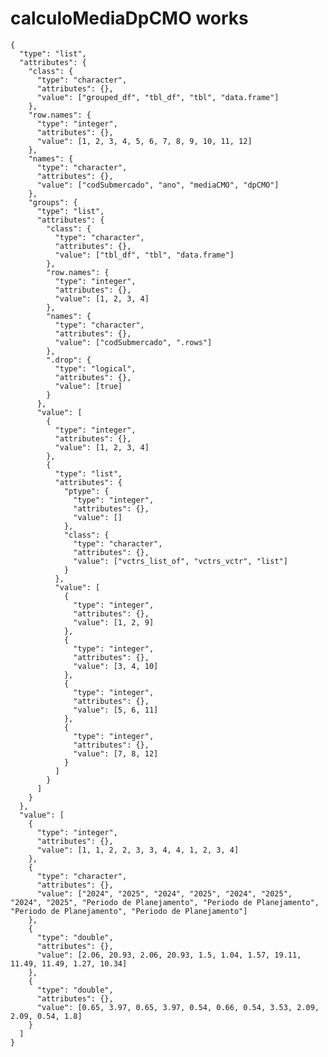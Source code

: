 # calculoMediaDpCMO works

    {
      "type": "list",
      "attributes": {
        "class": {
          "type": "character",
          "attributes": {},
          "value": ["grouped_df", "tbl_df", "tbl", "data.frame"]
        },
        "row.names": {
          "type": "integer",
          "attributes": {},
          "value": [1, 2, 3, 4, 5, 6, 7, 8, 9, 10, 11, 12]
        },
        "names": {
          "type": "character",
          "attributes": {},
          "value": ["codSubmercado", "ano", "mediaCMO", "dpCMO"]
        },
        "groups": {
          "type": "list",
          "attributes": {
            "class": {
              "type": "character",
              "attributes": {},
              "value": ["tbl_df", "tbl", "data.frame"]
            },
            "row.names": {
              "type": "integer",
              "attributes": {},
              "value": [1, 2, 3, 4]
            },
            "names": {
              "type": "character",
              "attributes": {},
              "value": ["codSubmercado", ".rows"]
            },
            ".drop": {
              "type": "logical",
              "attributes": {},
              "value": [true]
            }
          },
          "value": [
            {
              "type": "integer",
              "attributes": {},
              "value": [1, 2, 3, 4]
            },
            {
              "type": "list",
              "attributes": {
                "ptype": {
                  "type": "integer",
                  "attributes": {},
                  "value": []
                },
                "class": {
                  "type": "character",
                  "attributes": {},
                  "value": ["vctrs_list_of", "vctrs_vctr", "list"]
                }
              },
              "value": [
                {
                  "type": "integer",
                  "attributes": {},
                  "value": [1, 2, 9]
                },
                {
                  "type": "integer",
                  "attributes": {},
                  "value": [3, 4, 10]
                },
                {
                  "type": "integer",
                  "attributes": {},
                  "value": [5, 6, 11]
                },
                {
                  "type": "integer",
                  "attributes": {},
                  "value": [7, 8, 12]
                }
              ]
            }
          ]
        }
      },
      "value": [
        {
          "type": "integer",
          "attributes": {},
          "value": [1, 1, 2, 2, 3, 3, 4, 4, 1, 2, 3, 4]
        },
        {
          "type": "character",
          "attributes": {},
          "value": ["2024", "2025", "2024", "2025", "2024", "2025", "2024", "2025", "Periodo de Planejamento", "Periodo de Planejamento", "Periodo de Planejamento", "Periodo de Planejamento"]
        },
        {
          "type": "double",
          "attributes": {},
          "value": [2.06, 20.93, 2.06, 20.93, 1.5, 1.04, 1.57, 19.11, 11.49, 11.49, 1.27, 10.34]
        },
        {
          "type": "double",
          "attributes": {},
          "value": [0.65, 3.97, 0.65, 3.97, 0.54, 0.66, 0.54, 3.53, 2.09, 2.09, 0.54, 1.8]
        }
      ]
    }

